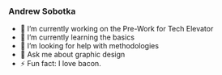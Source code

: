 ### Andrew Sobotka
- 🔭 I’m currently working on the Pre-Work for Tech Elevator
- 🌱 I’m currently learning the basics
- 🤔 I’m looking for help with methodologies 
- 💬 Ask me about graphic design
- ⚡ Fun fact: I love bacon.
